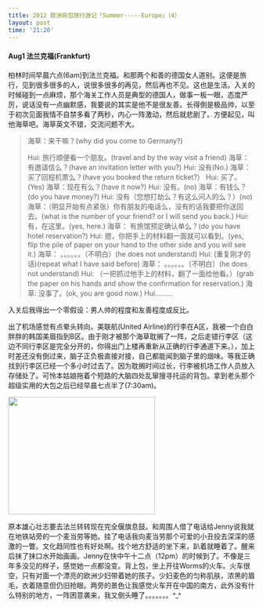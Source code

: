 ```yaml
---
title: 2012 欧洲背包旅行游记「Summer-----Europe」（4）
layout: post
time: '21:20'
---
```


#### Aug1 法兰克福(Frankfurt)

柏林时间早晨六点(6am)到法兰克福。和那两个和善的德国女人道别。这便是旅行，见到很多很多的人，说很多很多的再见，然后再也不见。这也是生活。入关的时候碰到一点麻烦，那个海关工作人员是典型的德国人，做事一板一眼，态度严厉，说话没有一点幽默感，我要说的其实是他不是很友善。长得倒是极品帅，以至于初次见面我情不自禁多看了两秒，内心一阵激动，然后就悲剧了。方便起见，叫他海草吧。海草英文不错，交流问题不大。

<blockquote>
海草：来干嘛？(why did you come to Germany?) 

Hui: 旅行顺便看一个朋友。(travel and by the way visit a friend)
海草：有邀请信么？(have an invitation letter with you?)
Hui: 没有(No.)
海草：买了回程机票么？(have you booked the return ticket?）
Hui: 买了。(Yes)
海草：现在有么？(have it now?)
Hui: 没有。(no)
海草：有钱么？(do you have money?)
Hui: 没有（您想打劫么？有这么问人的么？）(no)
海草：（明显开始有点紧张）你有朋友的电话么，没有的话我要把你送回去。(what is the number of your friend? or I will send you back.)
Hui: 有，在这里。(yes, here.)
海草： 有旅馆预定确认单么？(do you have hotel reservation?)
Hui: 摁，你把手上的材料翻一面就可以看到。(yes, flip the pile of paper on your hand to the other side and you will see it.)
海草： 。。。。。。（不明白）(he does not understand)
Hui: (重复刚才的话)(repeat what I have said before)
海草： 。。。。。。（不明白）(he does not understand)
Hui: （一把抓过他手上的材料，翻了一面给他看。）(grab the paper on his hands and show the confirmation for reservation.)
海草: 没事了。(ok, you are good now.) 
Hui.........</blockquote>

入关后我得出一个零假设：男人帅的程度和友善程度成反比。

出了机场感觉有点晕头转向。美联航(United Airline)的行李在A区，我被一个白白胖胖的韩国美眉指到B区。由于刚才被那个海草耽搁了一阵，之后走错行李区（这边不同行李区是完全分开的，你得出门上楼再重新从正确的行李通道下来。），加上时差还没有倒过来，脑子正负极直接对接，自己都能闻到脑子里的烟味。等我正确找到行李区已经一个多小时过去了。因为耽搁时间过长，行李被机场工作人员放入存储处了。可怜本姑娘拖着个短路的大脑四处乱窜搜寻托运的背包。拿到老头那个超级实用的大包之后已经早晨七点半了(7:30am)。

<p><a href="http://linhui.org/images/posts/cofirst_day3.jpg"><img class="size-medium wp-image-244 aligncenter" title="cofirst_day3" src="http://linhui.org/images/posts/cofirst_day3-300x240.jpg" alt="" width="300" height="240" /></a></p>

原本雄心壮志要去法兰转转现在完全偃旗息鼓。和周围人借了电话给Jenny说我就在地铁站旁的一个麦当劳等她。挂了电话我向麦当劳那个可爱的小丑投去深深的感激的一瞥。文化趋同性也有好处啊。找个地方舒适的坐下来，趴着就睡着了。醒来后抹了抹口水开始画画。Jenny在快中午十二点（12pm）的时候到了。不像是三年多没见的样子，感觉她一点都没变。背上包，坐上开往Worms的火车。火车很空，只有对面一个漂亮的欧洲少妇带着她的孩子。少妇麦色的匀称肌肤，浓黑的眉毛，衣着随意但仍旧抢眼。两旁的景色让我感觉火车开在中国的南方，此外没有什么特别的地方，一阵困意袭来，我又倒头睡了。。。。。。。^_^
